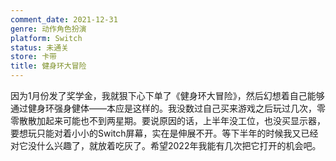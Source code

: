 ```yaml
---
comment_date: 2021-12-31
genre: 动作角色扮演
platform: Switch
status: 未通关
store: 卡带
title: 健身环大冒险
---
```

因为1月份发了奖学金，我就狠下心下单了《健身环大冒险》，然后幻想着自己能够通过健身环强身健体——本应是这样的。我没数过自己买来游戏之后玩过几次，零零散散加起来可能也不到两星期。要说原因的话，上半年没工位，也没买显示器，要想玩只能对着小小的Switch屏幕，实在是伸展不开。等下半年的时候我又已经对它没什么兴趣了，就放着吃灰了。希望2022年我能有几次把它打开的机会吧。
